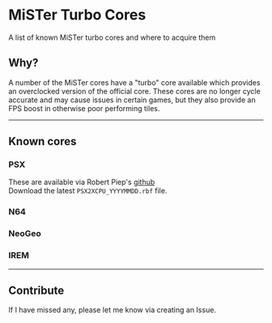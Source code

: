 # MiSTer Turbo Cores

A list of known MiSTer turbo cores and where to acquire them

## Why?

A number of the MiSTer cores have a "turbo" core available which provides an overclocked version of the official core.
These cores are no longer cycle accurate and may cause issues in certain games, but they also provide an FPS boost in otherwise poor performing tiles.

---

## Known cores

### PSX

These are available via Robert Piep's [github](https://github.com/RobertPeip/PSX_MiSTer/tree/main/releases)  
Download the latest `PSX2XCPU_YYYYMMDD.rbf` file.

### N64

### NeoGeo

### IREM

---

## Contribute

If I have missed any, please let me know via creating an Issue.


